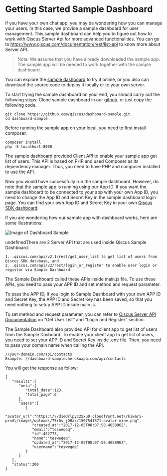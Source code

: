 # Getting Started Sample Dashboard

If you have your own chat app, you may be wondering how you can manage your users. In this case, we provide a sample dashboard for user management. This sample dashboard can help you to figure out how to work with Qiscus Server Api for more advanced functionalities. You can go to https://www.qiscus.com/documentation/rest/list-api to know more about Server API.


> Note: We assume that you have already downloaded the sample app. The sample app will be needed to work together with the sample dashboard.


You can explore the [sample dashboard](http://dashboard-sample.herokuapp.com/login) to try it online, or you also can download the source code to deploy it locally or to your own server.

To start trying the sample dashboard on your end, you should carry out the following steps:
Clone sample dashboard in our [github](https://github.com/qiscus/dashboard-sample), or just copy the following code.
```
git clone https://github.com/qiscus/dashboard-sample.git
cd dashboard-sample
```
Before running the sample app on your local, you need to first install composer. 
```
composer install
php -S localhost:8000
```

The sample dashboard provided Client API to enable your sample app get list of users. This API is based on PHP and used Composer as its dependency manager. Thus, you need to have PHP and composer installed to use the API.


Now you would have successfully run the sample dashboard. However, do note that the sample app is running using our App ID. If you want the sample dashboard to be connected to your app with your own App ID, you need to change the App ID and Secret Key in the sample dashboard login page. You can find your own App ID and Secret Key in your own [Qiscus SDK dashboard](https://www.qiscus.com/dashboard).

If you are wondering how our sample app with dashboard works, here are some illustrations:

![Image of Dashboard Sample](https://github.com/qiscus/dashboard-sample/blob/master/1511248325-How%2Bsample%2Bwork.png)

undefinedThere are 2 Server API that are used inside Qiscus Sample Dashboard:
```
1. .qiscus.com/api/v2.1/rest/get_user_list to get list of users from Qiscus SDK database, and
2. .qiscus.com/api/v2/rest/login_or_register to enable user login or register via Sample Dashboard.
```
The Sample Dashboard called these APIs inside main.js file. To use these APIs, you need to pass your APP ID and  set method and request parameter.

To pass the APP ID, If you login to Sample Dashboard with your own APP ID and Secret Key, the APP ID and Secret Key has been saved, so that you need nothing to setup APP ID inside main.js.  

To set method and request parameter, you can refer to [Qiscus Server API Documentation](https://www.qiscus.com/documentation/rest/list-api) on “Get User List” and “Login and Register” section.

The Sample Dashboard also provided API for client app to get list of users from the Sample Dasboard. 
To enable your client app to get list of users, you need to set your APP ID and Secret Key inside .env file. Then, you need to pass your domain name when calling the API.
```
//your-domain.com/api/contacts
Example: //dashboard-sample.herokuapp.com/api/contacts
```

You will get the response as follow:
```
{
   "results":{
      "meta":{
         "total_data":123,
         "total_page":6
      },
      "users":[
         {
            "avatar_url":"https:\/\/d1edrlpyc25xu0.cloudfront.net\/kiwari-prod\/image\/upload\/75r6s_jOHa\/1507541871-avatar-mine.png",
            "created_at":"2017-12-05T08:07:58.405896Z",
            "email":"tesweqeq",
            "id":452773,
            "name":"tesweqeq",
            "updated_at":"2017-12-05T08:07:58.405896Z",
            "username":"tesweqeq"
         }
      ]
   },
   "status":200
}
```
